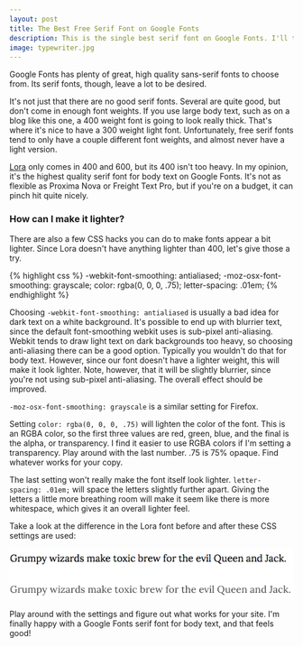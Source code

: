 ```yaml
---
layout: post
title: The Best Free Serif Font on Google Fonts
description: This is the single best serif font on Google Fonts. I'll tell you how to make it look even better.
image: typewriter.jpg
---
```


Google Fonts has plenty of great, high quality sans-serif fonts to choose from. Its serif fonts, though, leave a lot to be desired.

It's not just that there are no good serif fonts. Several are quite good, but don't come in enough font weights. If you use large body text, such as on a blog like this one, a 400 weight font is going to look really thick. That's where it's nice to have a 300 weight light font. Unfortunately, free serif fonts tend to only have a couple different font weights, and almost never have a light version.

[Lora](https://www.google.com/fonts/specimen/Lora) only comes in 400 and 600, but its 400 isn't too heavy. In my opinion, it's the highest quality serif font for body text on Google Fonts. It's not as flexible as Proxima Nova or Freight Text Pro, but if you're on a budget, it can pinch hit quite nicely.

### How can I make it lighter?

There are also a few CSS hacks you can do to make fonts appear a bit lighter. Since Lora doesn't have anything lighter than 400, let's give those a try.

{% highlight css %}
-webkit-font-smoothing: antialiased;
-moz-osx-font-smoothing: grayscale;
color: rgba(0, 0, 0, .75);
letter-spacing: .01em;
{% endhighlight %}

Choosing `-webkit-font-smoothing: antialiased` is usually a bad idea for dark text on a white background. It's possible to end up with blurrier text, since the default font-smoothing webkit uses is sub-pixel anti-aliasing. Webkit tends to draw light text on dark backgrounds too heavy, so choosing anti-aliasing there can be a good option. Typically you wouldn't do that for body text. However, since our font doesn't have a lighter weight, this will make it look lighter. Note, however, that it will be slightly blurrier, since you're not using sub-pixel anti-aliasing. The overall effect should be improved.

`-moz-osx-font-smoothing: grayscale` is a similar setting for Firefox.

Setting `color: rgba(0, 0, 0, .75)` will lighten the color of the font. This is an RGBA color, so the first three values are red, green, blue, and the final is the alpha, or transparency. I find it easier to use RGBA colors if I'm setting a transparency. Play around with the last number. .75 is 75% opaque. Find whatever works for your copy.

The last setting won't really make the font itself look lighter. `letter-spacing: .01em;` will space the letters slightly further apart. Giving the letters a little more breathing room will make it seem like there is more whitespace, which gives it an overall lighter feel.

Take a look at the difference in the Lora font before and after these CSS settings are used:

![Serif font comparison](/images/serif-font-lighter.png)

Play around with the settings and figure out what works for your site. I'm finally happy with a Google Fonts serif font for body text, and that feels good!